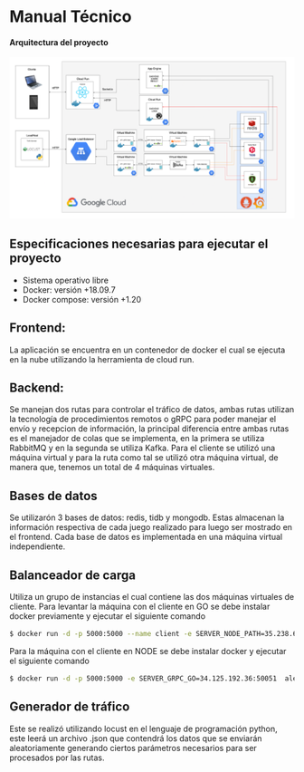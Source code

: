 # Manual Técnico

#### Arquitectura del proyecto
![This is a alt text.](./pictures/arquitectura.PNG "Pagina Web- Funcionamiento.")

## Especificaciones necesarias para ejecutar el proyecto
- Sistema operativo libre
- Docker: versión +18.09.7
- Docker compose: versión +1.20

## Frontend:
La aplicación se encuentra en un contenedor de docker el cual se ejecuta en la nube utilizando la herramienta de cloud run.

## Backend:
Se manejan dos rutas para controlar el tráfico de datos, ambas rutas utilizan la tecnología de procedimientos remotos o gRPC para poder manejar el envío y recepcion de información, la principal diferencia entre ambas rutas es el manejador de colas que se implementa, en la primera se utiliza RabbitMQ y en la segunda se utiliza Kafka. Para el cliente se utilizó una máquina virtual y para la ruta como tal se utilizó otra máquina virtual, de manera que, tenemos un total de 4 máquinas virtuales.

## Bases de datos
Se utilizarón 3 bases de datos: redis, tidb y mongodb. Estas almacenan la información respectiva de cada juego realizado para luego ser mostrado en el frontend. Cada base de datos es implementada en una máquina virtual independiente.

## Balanceador de carga
Utiliza un grupo de instancias el cual contiene las dos máquinas virtuales de cliente.
Para levantar la máquina con el cliente en GO se debe instalar docker previamente y ejecutar el siguiente comando

```sh
$ docker run -d -p 5000:5000 --name client -e SERVER_NODE_PATH=35.238.6.126:50051 rocket1530/client
```

Para la máquina con el cliente en NODE se debe instalar docker y ejecutar el siguiente comando
```sh
$ docker run -d -p 5000:5000 -e SERVER_GRPC_GO=34.125.192.36:50051  alenav/rclient
```


## Generador de tráfico
Este se realizó utilizando locust en el lenguaje de programación python, este leerá un archivo .json que contendrá los datos que se enviarán aleatoriamente generando ciertos parámetros necesarios para ser procesados por las rutas.
